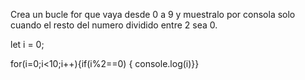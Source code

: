 Crea un bucle for que vaya desde 0 a 9 y muestralo por consola solo cuando el resto del numero dividido entre 2 sea 0.

let i = 0;

for(i=0;i<10;i++){if(i%2==0) {
    console.log(i)}}